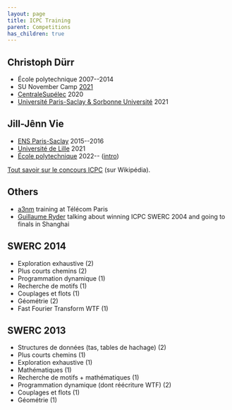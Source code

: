 ```yaml
---
layout: page
title: ICPC Training
parent: Competitions
has_children: true
---
```


## Christoph Dürr

- École polytechnique 2007--2014
- SU November Camp [2021](https://nuage.lip6.fr/s/Z5qY9pAdYQ5CxS7)
- [CentraleSupélec](/club-ecs) 2020
- [Université Paris-Saclay & Sorbonne Université](/club-paris) 2021

## Jill-Jênn Vie

- [ENS Paris-Saclay](/club-cachan) 2015--2016
- [Université de Lille](/club-ecl) 2021
- [École polytechnique](/icpc/polytechnique/) 2022-- ([intro](https://jjv.ie/slides/swerc-intro2024.pdf))

[Tout savoir sur le concours ICPC](https://fr.wikipedia.org/wiki/International_Collegiate_Programming_Contest) (sur Wikipédia).

## Others

- [a3nm](https://a3nm.net/work/teaching/#y2022-inf280) training at Télécom Paris
- [Guillaume Ryder](https://gryder.org/acm-icpc/) talking about winning ICPC SWERC 2004 and going to finals in Shanghai

## SWERC 2014

- Exploration exhaustive (2)
- Plus courts chemins (2)
- Programmation dynamique (1)
- Recherche de motifs (1)
- Couplages et flots (1)
- Géométrie (2)
- Fast Fourier Transform WTF (1)

## SWERC 2013

- Structures de données (tas, tables de hachage) (2)
- Plus courts chemins (1)
- Exploration exhaustive (1)
- Mathématiques (1)
- Recherche de motifs + mathématiques (1)
- Programmation dynamique (dont réécriture WTF) (2)
- Couplages et flots (1)
- Géométrie (1)
